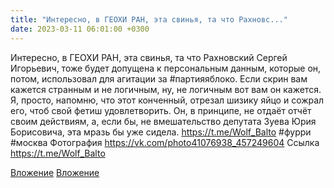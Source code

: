 ```yaml
---
title: "Интересно, в ГЕОХИ РАН, эта свинья, та что Рахновс..."
date: 2023-03-11 06:01:00 +0300
---
```


Интересно, в ГЕОХИ РАН, эта свинья, та что Рахновский Сергей Игорьевич, тоже будет допущена к персональным данным, которые он, потом, использовал для агитации за #партияяблоко.
Если скрин вам кажется странным и не логичным, ну, не логичным вот вам он кажется. Я, просто, напомню, что этот конченный, отрезал шизику яйцо и сожрал его, чтоб свой фетиш удовлетворить. Он, в принципе, не отдаёт отчёт своим действиям, а, если бы, не вмешательство депутата Зуева Юрия Борисовича, эта мразь бы уже сидела.
https://t.me/Wolf_Balto
#фурри #москва
Фотография
<a class="vk-attach" href="https://vk.com/photo41076938_457249604">https://vk.com/photo41076938_457249604</a>
Ссылка
https://t.me/Wolf_Balto

<a class="vk-attach" href="https://vk.com/photo41076938_457249604">Вложение</a>
[Вложение](https://t.me/Wolf_Balto)
